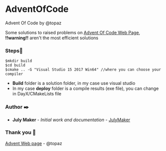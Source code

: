 # AdventOfCode
Advent Of Code by @topaz

Some solutions to raised problems on [Advent Of Code Web Page](https://adventofcode.com/), **!!warning!!** aren't the most efficient solutions

### <a name="Steps">Steps📄
```
$mkdir build
$cd build
$cmake .. -G "Visual Studio 15 2017 Win64" //where you can choose your compiler
```
- **Build** folder is a solution folder, in my case use visual studio 
- In my case **deploy** folder is a compile results (exe file), you can change in DayX/CMakeLists file
 
### <a name="Author">Author ✒️

* **July Maker** - *Initial work and documentation* - [JulyMaker](https://github.com/JulyMaker)

<!-- También puedes mirar la lista de todos los [contribuyentes](https://github.com/your/project/contributors) quíenes han participado en este proyecto.--> 

### <a name="Thankyou">Thank you 🎁

 <!-- 📢 🍺 🤓 📄 📌 🖇️ 🔧 ⌨️ 🔩 ⚙️ 🚀 📋-->

[Advent Web page](https://adventofcode.com/) - @topaz
